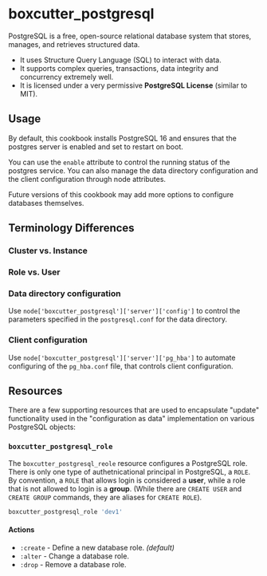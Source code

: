 # boxcutter_postgresql

PostgreSQL is a free, open-source relational database system that stores,
manages, and retrieves structured data.

- It uses Structure Query Language (SQL) to interact with data.
- It supports complex queries, transactions, data integrity and concurrency
  extremely well.
- It is licensed under a very permissive **PostgreSQL License** (similar to
  MIT).

## Usage

By default, this cookbook installs PostgreSQL 16 and ensures
that the postgres server is enabled and set to restart on boot.

You can use the `enable` attribute to control the running status of the
postgres service. You can also manage the data directory configuration
and the client configuration through node attributes.

Future versions of this cookbook may add more options to configure
databases themselves.

## Terminology Differences

### Cluster vs. Instance

### Role vs. User

### Data directory configuration

Use `node['boxcutter_postgresql']['server']['config']` to control the
parameters specified in the `postgresql.conf` for the data directory.

### Client configuration

Use `node['boxcutter_postgresql']['server']['pg_hba']` to automate
configuring of the `pg_hba.conf` file, that controls client configuration.

## Resources

There are a few supporting resources that are used to encapsulate "update"
functionality used in the "configuration as data" implementation on various
PostgreSQL objects:

### `boxcutter_postgresql_role`

The `boxcutter_postgresql_reole` resource configures a PostgreSQL role.
There is only one type of authetnicational principal in PostgreSQL, a `ROLE`.
By convention, a `ROLE` that allows login is considered a **user**, while a
role that is not allowed to login is a **group**. (While there are 
`CREATE USER` and `CREATE GROUP` commands, they are aliases for `CREATE ROLE`).

```ruby
boxcutter_postgresql_role 'dev1'
```

#### Actions

- `:create` - Define a new database role. *(default)*
- `:alter` - Change a database role.
- `:drop` - Remove a database role.
